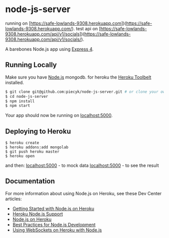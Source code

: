 # node-js-server

running on [https://safe-lowlands-9308.herokuapp.com])(https://safe-lowlands-9308.herokuapp.com/).
test api on [https://safe-lowlands-9308.herokuapp.com/api/v1/socials])(https://safe-lowlands-9308.herokuapp.com/api/v1/socials/).

A barebones Node.js app using [Express 4](http://expressjs.com/).


## Running Locally

Make sure you have [Node.js](http://nodejs.org/) mongodb.
for heroku the [Heroku Toolbelt](https://toolbelt.heroku.com/) installed.

```sh
$ git clone git@github.com:piecyk/node-js-server.git # or clone your own fork
$ cd node-js-server
$ npm install
$ npm start
```

Your app should now be running on [localhost:5000](http://localhost:5000/).

## Deploying to Heroku

```
$ heroku create
$ heroku addons:add mongolab
$ git push heroku master
$ heroku open
```

and then:
[localhost:5000](http://localhost:5000/mock) - to mock data
[localhost:5000](http://localhost:5000/api/v1/socials) - to see the result

## Documentation

For more information about using Node.js on Heroku, see these Dev Center articles:

- [Getting Started with Node.js on Heroku](https://devcenter.heroku.com/articles/getting-started-with-nodejs)
- [Heroku Node.js Support](https://devcenter.heroku.com/articles/nodejs-support)
- [Node.js on Heroku](https://devcenter.heroku.com/categories/nodejs)
- [Best Practices for Node.js Development](https://devcenter.heroku.com/articles/node-best-practices)
- [Using WebSockets on Heroku with Node.js](https://devcenter.heroku.com/articles/node-websockets)

